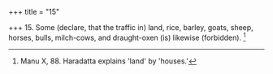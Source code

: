 +++
title = "15"

+++
15. Some (declare, that the traffic in) land, rice, barley, goats, sheep, horses, bulls, milch-cows, and draught-oxen (is) likewise (forbidden). [^12] 


[^12]:  Manu X, 88. Haradatta explains 'land' by 'houses.'
